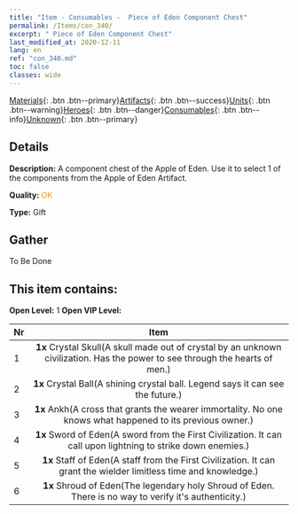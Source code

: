 ```yaml
---
title: "Item - Consumables -  Piece of Eden Component Chest"
permalink: /Items/con_340/
excerpt: " Piece of Eden Component Chest"
last_modified_at: 2020-12-11
lang: en
ref: "con_340.md"
toc: false
classes: wide
---
```

 [Materials](/Items/){: .btn .btn--primary}[Artifacts](/Items/Artifacts/){: .btn .btn--success}[Units](/Items/Units/){: .btn .btn--warning}[Heroes](/Items/Heroes/){: .btn .btn--danger}[Consumables](/Items/Consumables/){: .btn .btn--info}[Unknown](/Items/Unknown/){: .btn .btn--primary}

## Details
 **Description:** A component chest of the Apple of Eden. Use it to select 1 of the components from the Apple of Eden Artifact.

 **Quality:** <span style="color: #FF8C00">OK</span>

 **Type:** Gift

## Gather

  To Be Done

## This item contains:

 **Open Level:** 1
 **Open VIP Level:** 

  | Nr |      Item    |
  |:---|:------------:|
  | 1 |  **1x** Crystal Skull(A skull made out of crystal by an unknown civilization. Has the power to see through the hearts of men.) | 
  | 2 |  **1x** Crystal Ball(A shining crystal ball. Legend says it can see the future.) | 
  | 3 |  **1x** Ankh(A cross that grants the wearer immortality. No one knows what happened to its previous owner.) | 
  | 4 |  **1x** Sword of Eden(A sword from the First Civilization. It can call upon lightning to strike down enemies.) | 
  | 5 |  **1x** Staff of Eden(A staff from the First Civilization. It can grant the wielder limitless time and knowledge.) | 
  | 6 |  **1x** Shroud of Eden(The legendary holy Shroud of Eden. There is no way to verify it's authenticity.) | 
